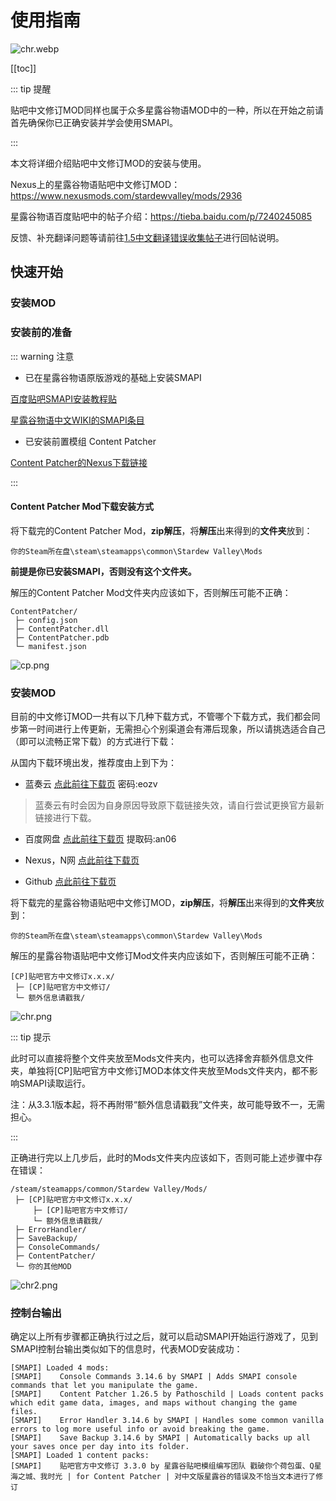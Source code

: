 # 使用指南

![chr.webp](https://files.timewind.fun/2022/12/chr.webp)

[[toc]]

::: tip 提醒

贴吧中文修订MOD同样也属于众多星露谷物语MOD中的一种，所以在开始之前请首先确保你已正确安装并学会使用SMAPI。

:::

本文将详细介绍贴吧中文修订MOD的安装与使用。

Nexus上的星露谷物语贴吧中文修订MOD：https://www.nexusmods.com/stardewvalley/mods/2936

星露谷物语百度贴吧中的帖子介绍：https://tieba.baidu.com/p/7240245085

反馈、补充翻译问题等请前往[1.5中文翻译错误收集帖子](https://tieba.baidu.com/p/7162730798)进行回帖说明。

## 快速开始

### 安装MOD

### 安装前的准备

::: warning 注意

- 已在星露谷物语原版游戏的基础上安装SMAPI

[百度贴吧SMAPI安装教程贴](https://tieba.baidu.com/p/6035600429)

[星露谷物语中文WIKI的SMAPI条目](https://zh.stardewvalleywiki.com/%E6%A8%A1%E7%BB%84:%E5%9C%A8Windows%E4%B8%8A%E5%AE%89%E8%A3%85SMAPI)

- 已安装前置模组 Content Patcher

[Content Patcher的Nexus下载链接](https://www.nexusmods.com/stardewvalley/mods/1915)

:::

#### Content Patcher Mod下载安装方式
将下载完的Content Patcher Mod，**zip解压**，将**解压**出来得到的**文件夹**放到：

```
你的Steam所在盘\steam\steamapps\common\Stardew Valley\Mods
```

**前提是你已安装SMAPI，否则没有这个文件夹。**

解压的Content Patcher Mod文件夹内应该如下，否则解压可能不正确：

```
ContentPatcher/
 ├─ config.json
 ├─ ContentPatcher.dll
 ├─ ContentPatcher.pdb
 └─ manifest.json
```

![cp.png](https://files.timewind.fun/2022/12/cp.png)

### 安装MOD

目前的中文修订MOD一共有以下几种下载方式，不管哪个下载方式，我们都会同步第一时间进行上传更新，无需担心个别渠道会有滞后现象，所以请挑选适合自己（即可以流畅正常下载）的方式进行下载：

从国内下载环境出发，推荐度由上到下为：

- 蓝奏云 [点此前往下载页](https://wwub.lanzoue.com/i59jI05u4p0f) 密码:eozv
> 蓝奏云有时会因为自身原因导致原下载链接失效，请自行尝试更换官方最新链接进行下载。

- 百度网盘 [点此前往下载页](https://pan.baidu.com/s/1W7615ZiYV4Q5Rk1mJ-hmbw?pwd=an06) 提取码:an06

- Nexus，N网 [点此前往下载页](https://www.nexusmods.com/stardewvalley/mods/2936?tab=files)

- Github [点此前往下载页](https://github.com/timewind82/sv_TiebaChineseRevision/releases)

将下载完的星露谷物语贴吧中文修订MOD，**zip解压**，将**解压**出来得到的**文件夹**放到：

```
你的Steam所在盘\steam\steamapps\common\Stardew Valley\Mods
```

解压的星露谷物语贴吧中文修订Mod文件夹内应该如下，否则解压可能不正确：

```
[CP]贴吧官方中文修订x.x.x/
 ├─ [CP]贴吧官方中文修订/
 └─ 额外信息请戳我/
```

![chr.png](https://files.timewind.fun/2022/12/chr.png)

::: tip 提示

此时可以直接将整个文件夹放至Mods文件夹内，也可以选择舍弃额外信息文件夹，单独将[CP]贴吧官方中文修订MOD本体文件夹放至Mods文件夹内，都不影响SMAPI读取运行。

注：从3.3.1版本起，将不再附带“额外信息请戳我”文件夹，故可能导致不一，无需担心。

:::

正确进行完以上几步后，此时的Mods文件夹内应该如下，否则可能上述步骤中存在错误：

```
/steam/steamapps/common/Stardew Valley/Mods/
 ├─ [CP]贴吧官方中文修订x.x.x/
     ├─ [CP]贴吧官方中文修订/
     └─ 额外信息请戳我/
 ├─ ErrorHandler/
 ├─ SaveBackup/
 ├─ ConsoleCommands/
 ├─ ContentPatcher/
 └─ 你的其他MOD
```

![chr2.png](https://files.timewind.fun/2022/12/chr2.png)

### 控制台输出

确定以上所有步骤都正确执行过之后，就可以启动SMAPI开始运行游戏了，见到SMAPI控制台输出类似如下的信息时，代表MOD安装成功：

```
[SMAPI] Loaded 4 mods:
[SMAPI]    Console Commands 3.14.6 by SMAPI | Adds SMAPI console commands that let you manipulate the game.
[SMAPI]    Content Patcher 1.26.5 by Pathoschild | Loads content packs which edit game data, images, and maps without changing the game files.
[SMAPI]    Error Handler 3.14.6 by SMAPI | Handles some common vanilla errors to log more useful info or avoid breaking the game.
[SMAPI]    Save Backup 3.14.6 by SMAPI | Automatically backs up all your saves once per day into its folder.
[SMAPI] Loaded 1 content packs:
[SMAPI]    贴吧官方中文修订 3.3.0 by 星露谷贴吧模组编写团队 戳破你个荷包蛋、Q星海之城、我时光 | for Content Patcher | 对中文版星露谷的错误及不恰当文本进行了修订
```